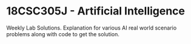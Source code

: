 # 18CSC305J - Artificial Intelligence

Weekly Lab Solutions.
Explanation for various AI real world scenario problems along with code to get the solution.
